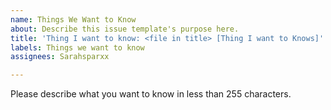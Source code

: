 ```yaml
---
name: Things We Want to Know
about: Describe this issue template's purpose here.
title: 'Thing I want to know: <file in title> [Thing I want to Knows]'
labels: Things we want to know
assignees: Sarahsparxx

---
```


Please describe what you want to know in less than 255 characters.

